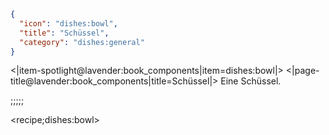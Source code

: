 ```json
{
  "icon": "dishes:bowl",
  "title": "Schüssel",
  "category": "dishes:general"
}
```

<|item-spotlight@lavender:book_components|item=dishes:bowl|>
<|page-title@lavender:book_components|title=Schüssel|>
Eine Schüssel.

;;;;;

<recipe;dishes:bowl>

